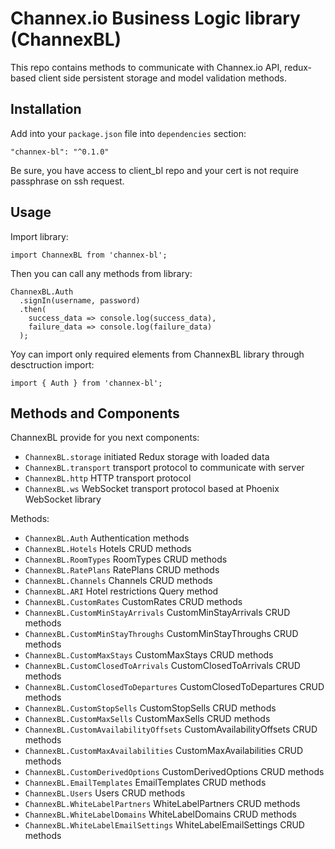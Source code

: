 # Channex.io Business Logic library (ChannexBL)

This repo contains methods to communicate with Channex.io API, redux-based client side persistent storage and model validation methods.

## Installation

Add into your `package.json` file into `dependencies` section:
```
"channex-bl": "^0.1.0"
```

Be sure, you have access to client_bl repo and your cert is not require passphrase on ssh request.

## Usage

Import library:

```
import ChannexBL from 'channex-bl';
```

Then you can call any methods from library:

```
ChannexBL.Auth
  .signIn(username, password)
  .then(
    success_data => console.log(success_data),
    failure_data => console.log(failure_data)
  );
```

Yoy can import only required elements from ChannexBL library through desctruction import:

```
import { Auth } from 'channex-bl';
```

## Methods and Components

ChannexBL provide for you next components:

- `ChannexBL.storage` initiated Redux storage with loaded data
- `ChannexBL.transport` transport protocol to communicate with server
- `ChannexBL.http` HTTP transport protocol
- `ChannexBL.ws` WebSocket transport protocol based at Phoenix WebSocket library

Methods:

- `ChannexBL.Auth` Authentication methods
- `ChannexBL.Hotels` Hotels CRUD methods
- `ChannexBL.RoomTypes` RoomTypes CRUD methods
- `ChannexBL.RatePlans` RatePlans CRUD methods
- `ChannexBL.Channels` Channels CRUD methods
- `ChannexBL.ARI` Hotel restrictions Query method
- `ChannexBL.CustomRates` CustomRates CRUD methods
- `ChannexBL.CustomMinStayArrivals` CustomMinStayArrivals CRUD methods
- `ChannexBL.CustomMinStayThroughs` CustomMinStayThroughs CRUD methods
- `ChannexBL.CustomMaxStays` CustomMaxStays CRUD methods
- `ChannexBL.CustomClosedToArrivals` CustomClosedToArrivals CRUD methods
- `ChannexBL.CustomClosedToDepartures` CustomClosedToDepartures CRUD methods
- `ChannexBL.CustomStopSells` CustomStopSells CRUD methods
- `ChannexBL.CustomMaxSells` CustomMaxSells CRUD methods
- `ChannexBL.CustomAvailabilityOffsets` CustomAvailabilityOffsets CRUD methods
- `ChannexBL.CustomMaxAvailabilities` CustomMaxAvailabilities CRUD methods
- `ChannexBL.CustomDerivedOptions` CustomDerivedOptions CRUD methods
- `ChannexBL.EmailTemplates` EmailTemplates CRUD methods
- `ChannexBL.Users` Users CRUD methods
- `ChannexBL.WhiteLabelPartners` WhiteLabelPartners CRUD methods
- `ChannexBL.WhiteLabelDomains` WhiteLabelDomains CRUD methods
- `ChannexBL.WhiteLabelEmailSettings` WhiteLabelEmailSettings CRUD methods